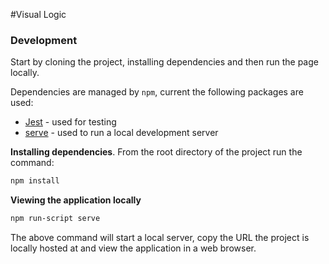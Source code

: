 #Visual Logic

### Development

Start by cloning the project, installing dependencies and then run the 
page locally.

Dependencies are managed by `npm`, current the following packages are used:

- [Jest](https://jestjs.io/) - used for testing
- [serve](https://www.npmjs.com/package/serve) - used to run a local development server

**Installing dependencies**. From the root directory of the project run the command:

```bash
npm install
```

**Viewing the application locally**

```bash
npm run-script serve
```

The above command will start a local server, copy the URL the project is locally hosted at and view the application in a web browser.